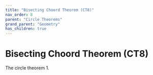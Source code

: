 ```yaml
---
title: "Bisecting Choord Theorem (CT8)"
nav_order: 8
parent: "Circle Theorems"
grand_parent: "Geometry"
has_children: true
---
```


# Bisecting Choord Theorem (CT8)

The circle theorem 1.